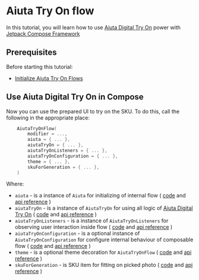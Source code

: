 # Aiuta Try On flow

In this tutorial, you will learn how to use [Aiuta Digital Try On](https://developer.aiuta.com/products/digital-try-on) power with
[Jetpack Compose Framework](https://developer.android.com/jetpack/compose)


## Prerequisites

Before starting this tutorial:
- [Initialize Aiuta Try On Flows](Get-started-with-Flows.md)


## Use Aiuta Digital Try On in Compose

Now you can use the prepared UI to try on the SKU.
To do this, call the following in the appropriate place:
```kotlin
    AiutaTryOnFlow(
        modifier = ...,
        aiuta = { ... },
        aiutaTryOn = { ... },
        aiutaTryOnListeners = { ... },
        aiutaTryOnConfiguration = { ... },
        theme = { ... },
        skuForGeneration = { ... },
    )
```

Where:
- `aiuta` - is a instance of `Aiuta` for initializing of internal flow (
[code](https://github.com/aiuta-com/android-sdk/blob/main/fashion/src/main/kotlin/com/aiuta/fashionsdk/Aiuta.kt)
and
[api reference](https://aiuta-com.github.io/android-sdk/fashion/com.aiuta.fashionsdk/-aiuta/index.html)
)
- `aiutaTryOn` - is a instance of `AiutaTryOn` for using all logic of [Aiuta Digital Try On](https://developer.aiuta.com/products/digital-try-on) (
[code](https://github.com/aiuta-com/android-sdk/blob/main/fashion-tryon-core/src/main/kotlin/com/aiuta/fashionsdk/tryon/core/AiutaTryOn.kt)
and
[api reference](https://aiuta-com.github.io/android-sdk/fashion-tryon-core/com.aiuta.fashionsdk.tryon.core/-aiuta-try-on/index.html)
)
- `aiutaTryOnListeners` - is a instance of `AiutaTryOnListeners` for observing user interaction inside flow (
[code](https://github.com/aiuta-com/android-sdk/blob/main/fashion-tryon-compose/src/main/kotlin/com/aiuta/fashionsdk/tryon/compose/domain/models/AiutaTryOnListeners.kt)
and
[api reference](https://aiuta-com.github.io/android-sdk/fashion-tryon-compose/com.aiuta.fashionsdk.tryon.compose.domain.models/-aiuta-try-on-listeners/index.html)
)
- `aiutaTryOnConfiguration` - is a optional instance of `AiutaTryOnConfiguration` for configure internal 
behaviour of composable flow (
[code](https://github.com/aiuta-com/android-sdk/blob/main/fashion-tryon-compose/src/main/kotlin/com/aiuta/fashionsdk/tryon/compose/domain/models/AiutaTryOnConfiguration.kt)
and
[api reference](https://aiuta-com.github.io/android-sdk/fashion-tryon-compose/com.aiuta.fashionsdk.tryon.compose.domain.models/-aiuta-try-on-configuration/index.html)
)
- `theme` - is a optional theme decoration for `AiutaTryOnFlow` (
[code](https://github.com/aiuta-com/android-sdk/blob/main/fashion-tryon-compose/src/main/kotlin/com/aiuta/fashionsdk/tryon/compose/domain/models/AiutaTryOnTheme.kt)
and
[api reference](https://aiuta-com.github.io/android-sdk/fashion-tryon-compose/com.aiuta.fashionsdk.tryon.compose.domain.models/-aiuta-try-on-theme/index.html)
)
- `skuForGeneration` - is SKU item for fitting on picked photo (
[code](https://github.com/aiuta-com/android-sdk/blob/main/fashion-tryon-compose/src/main/kotlin/com/aiuta/fashionsdk/tryon/compose/domain/models/SKUItem.kt)
and
[api reference](https://aiuta-com.github.io/android-sdk/fashion-tryon-compose/com.aiuta.fashionsdk.tryon.compose.domain.models/-s-k-u-item/index.html)
)
